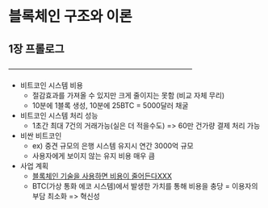 블록체인 구조와 이론
==================
## 1장 프롤로그
——————————————————————————

* 비트코인 시스템 비용  
  * 절감효과를 가져올 수 있지만 크게 줄이지는 못함 (비교 자체 무리)  
  * 10분에 1블록 생성, 10분에 25BTC = 5000달러 채굴  
* 비트코인 시스템 처리 성능  
  * 1초간 최대 7건의 거래가능(실은 더 적을수도) => 60만 건가량 결제 처리 가능  
* 비싼 비트코인  
  * ex) 중견 규모의 은행 시스템 유지시 연간 3000억 규모  
  * 사용자에게 보이지 않는 유지 비용 매우 큼  
* 사업 계획  
  * <u>블록체인 기술을 사용하면 비용이 줄어든다XXX</u>  
  * BTC(가상 통화 에코 시스템)에서 발생한 가치를 통해 비용을 충당 = 이용자의 부담 최소화 => 혁신성
